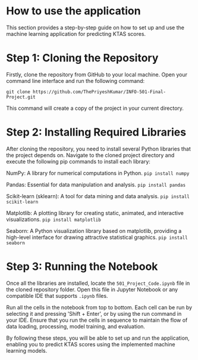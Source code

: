 # How to use the application 
This section provides a step-by-step guide on how to set up and use the machine learning application for predicting KTAS scores.

# Step 1: Cloning the Repository
Firstly, clone the repository from GitHub to your local machine. Open your command line interface and run the following command:

`git clone https://github.com/ThePriyeshKumar/INFO-501-Final-Project.git `

This command will create a copy of the project in your current directory.

# Step 2: Installing Required Libraries
After cloning the repository, you need to install several Python libraries that the project depends on. Navigate to the cloned project directory and execute the following pip commands to install each library:

NumPy: A library for numerical computations in Python.
   `pip install numpy`

Pandas: Essential for data manipulation and analysis.
   `pip install pandas`

Scikit-learn (sklearn): A tool for data mining and data analysis.
   `pip install scikit-learn`

Matplotlib: A plotting library for creating static, animated, and interactive visualizations.
   `pip install matplotlib`

Seaborn: A Python visualization library based on matplotlib, providing a high-level interface for drawing attractive statistical graphics.
   `pip install seaborn`
   
# Step 3: Running the Notebook
Once all the libraries are installed, locate the `501_Project_Code.ipynb` file in the cloned repository folder. Open this file in Jupyter Notebook or any compatible IDE that supports `.ipynb` files.

Run all the cells in the notebook from top to bottom. Each cell can be run by selecting it and pressing 'Shift + Enter', or by using the run command in your IDE. Ensure that you run the cells in sequence to maintain the flow of data loading, processing, model training, and evaluation.

By following these steps, you will be able to set up and run the application, enabling you to predict KTAS scores using the implemented machine learning models.
